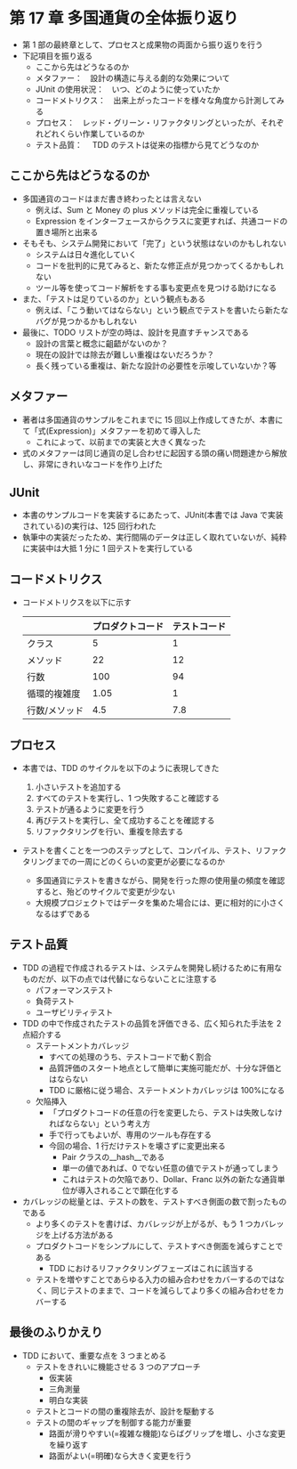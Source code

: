# 第 17 章 多国通貨の全体振り返り

-   第 1 部の最終章として、プロセスと成果物の両面から振り返りを行う
-   下記項目を振り返る
    -   ここから先はどうなるのか
    -   メタファー：　設計の構造に与える劇的な効果について
    -   JUnit の使用状況：　いつ、どのように使っていたか
    -   コードメトリクス：　出来上がったコードを様々な角度から計測してみる
    -   プロセス：　レッド・グリーン・リファクタリングといったが、それぞれどれくらい作業しているのか
    -   テスト品質：　 TDD のテストは従来の指標から見てどうなのか

## ここから先はどうなるのか

-   多国通貨のコードはまだ書き終わったとは言えない
    -   例えば、Sum と Money の plus メソッドは完全に重複している
    -   Expression をインターフェースからクラスに変更すれば、共通コードの置き場所と出来る
-   そもそも、システム開発において「完了」という状態はないのかもしれない
    -   システムは日々進化していく
    -   コードを批判的に見てみると、新たな修正点が見つかってくるかもしれない
    -   ツール等を使ってコード解析をする事も変更点を見つける助けになる
-   また、「テストは足りているのか」という観点もある
    -   例えば、「こう動いてはならない」という観点でテストを書いたら新たなバグが見つかるかもしれない
-   最後に、TODO リストが空の時は、設計を見直すチャンスである
    -   設計の言葉と概念に齟齬がないのか？
    -   現在の設計では除去が難しい重複はないだろうか？
    -   長く残っている重複は、新たな設計の必要性を示唆していないか？等

## メタファー

-   著者は多国通貨のサンプルをこれまでに 15 回以上作成してきたが、本書にて「式(Expression)」メタファーを初めて導入した
    -   これによって、以前までの実装と大きく異なった
-   式のメタファーは同じ通貨の足し合わせに起因する頭の痛い問題達から解放し、非常にきれいなコードを作り上げた

## JUnit

-   本書のサンプルコードを実装するにあたって、JUnit(本書では Java で実装されている)の実行は、125 回行われた
-   執筆中の実装だったため、実行間隔のデータは正しく取れていないが、純粋に実装中は大抵 1 分に 1 回テストを実行している

## コードメトリクス

-   コードメトリクスを以下に示す

    |               | プロダクトコード | テストコード |
    | :------------ | :--------------- | :----------- |
    | クラス        | 5                | 1            |
    | メソッド      | 22               | 12           |
    | 行数          | 100              | 94           |
    | 循環的複雑度  | 1.05             | 1            |
    | 行数/メソッド | 4.5              | 7.8          |

## プロセス

-   本書では、TDD のサイクルを以下のように表現してきた

    1. 小さいテストを追加する
    1. すべてのテストを実行し、1 つ失敗すること確認する
    1. テストが通るように変更を行う
    1. 再びテストを実行し、全て成功することを確認する
    1. リファクタリングを行い、重複を除去する

-   テストを書くことを一つのステップとして、コンパイル、テスト、リファクタリングまでの一周にどのくらいの変更が必要になるのか
    -   多国通貨にテストを書きながら、開発を行った際の使用量の頻度を確認すると、殆どのサイクルで変更が少ない
    -   大規模プロジェクトではデータを集めた場合には、更に相対的に小さくなるはずである

## テスト品質

-   TDD の過程で作成されるテストは、システムを開発し続けるために有用なものだが、以下の点では代替にならないことに注意する
    -   パフォーマンステスト
    -   負荷テスト
    -   ユーザビリティテスト
-   TDD の中で作成されたテストの品質を評価できる、広く知られた手法を 2 点紹介する
    -   ステートメントカバレッジ
        -   すべての処理のうち、テストコードで動く割合
        -   品質評価のスタート地点として簡単に実施可能だが、十分な評価とはならない
        -   TDD に厳格に従う場合、ステートメントカバレッジは 100%になる
    -   欠陥挿入
        -   「プロダクトコードの任意の行を変更したら、テストは失敗しなければならない」という考え方
        -   手で行ってもよいが、専用のツールも存在する
        -   今回の場合、1 行だけテストを壊さずに変更出来る
            -   Pair クラスの\_\_hash\_\_である
            -   単一の値であれば、0 でない任意の値でテストが通ってしまう
            -   これはテストの欠陥であり、Dollar、Franc 以外の新たな通貨単位が導入されることで顕在化する
-   カバレッジの総量とは、テストの数を、テストすべき側面の数で割ったものである
    -   より多くのテストを書けば、カバレッジが上がるが、もう 1 つカバレッジを上げる方法がある
    -   プロダクトコードをシンプルにして、テストすべき側面を減らすことである
        -   TDD におけるリファクタリングフェーズはこれに該当する
    -   テストを増やすことであらゆる入力の組み合わせをカバーするのではなく、同じテストのままで、コードを減らしてより多くの組み合わせをカバーする

## 最後のふりかえり

-   TDD において、重要な点を 3 つまとめる
    -   テストをきれいに機能させる 3 つのアプローチ
        -   仮実装
        -   三角測量
        -   明白な実装
    -   テストとコードの間の重複除去が、設計を駆動する
    -   テストの間のギャップを制御する能力が重要
        -   路面が滑りやすい(=複雑な機能)ならばグリップを増し、小さな変更を繰り返す
        -   路面がよい(=明確)なら大きく変更を行う
